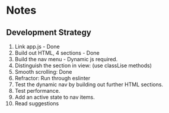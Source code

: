 # Notes

## Development Strategy

1. Link app.js - Done
2. Build out HTML, 4 sections - Done
3. Build the nav menu - Dynamic js required.
4. Distinguish the section in view: (use classLise methods)
5. Smooth scrolling: Done
6. Refractor: Run through eslinter
7. Test the dynamic nav by building out further HTML sections.
8. Test performance.
9. Add an active state to nav items.
10. Read suggestions
